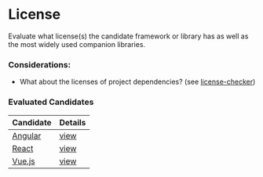 # License

Evaluate what license(s) the candidate framework or library has as well as the most widely used companion libraries.

### Considerations:

- What about the licenses of project dependencies? (see [license-checker](https://github.com/davglass/license-checker)) 


### Evaluated Candidates

| Candidate           | Details                    |
| ------------------- | -------------------------- |
| [Angular](/angular) | [view](/angular/licensing) |
| [React](/react)     | [view](/react/licensing)   |
| [Vue.js](/vuejs)    | [view](/vuejs/licensing)   |
